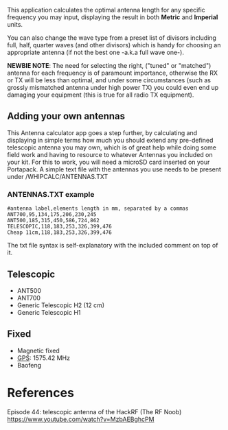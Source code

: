 This application calculates the optimal antenna length for any specific frequency you may input, displaying the result in both **Metric** and **Imperial** units. 

You can also change the wave type from a preset list of divisors including full, half, quarter waves (and other divisors) which is handy for choosing an appropriate antenna (if not the best one -a.k.a full wave one-).

**NEWBIE NOTE**: The need for selecting the right, ("tuned" or "matched") antenna for each frequency is of paramount importance, otherwise the RX or TX will be less than optimal, and under some circumstances (such as grossly mismatched antenna under high power TX) you could even  end up damaging your equipment (this is true for all radio TX equipment).

## Adding your own antennas

This Antenna calculator app goes a step further, by calculating and displaying in simple terms how much you should extend any pre-defined telescopic antenna you may own, which is of great help while doing some field work and having to resource to whatever Antennas you included on your kit.
For this to work, you will need a microSD card inserted on your Portapack. A simple text file with the antennas you use needs to be present under /WHIPCALC/ANTENNAS.TXT

### ANTENNAS.TXT example

```
#antenna label,elements length in mm, separated by a commas
ANT700,95,134,175,206,230,245
ANT500,185,315,450,586,724,862
TELESCOPIC,118,183,253,326,399,476
Cheap 11cm,118,183,253,326,399,476
```

The txt file syntax is self-explanatory with the included comment on top of it.

## Telescopic
* ANT500 
* ANT700
* Generic Telescopic H2 (12 cm)
* Generic Telescopic H1 

## Fixed
* Magnetic fixed 
* [GPS](https://www.aliexpress.com/item/32962871982.html): 1575.42 MHz
* Baofeng

# References
Episode 44: telescopic antenna of the HackRF (The RF Noob)
https://www.youtube.com/watch?v=MzbAEBghcPM